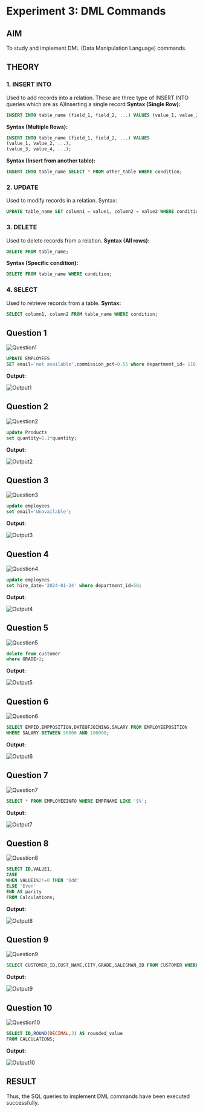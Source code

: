 # Experiment 3: DML Commands

## AIM
To study and implement DML (Data Manipulation Language) commands.

## THEORY

### 1. INSERT INTO
Used to add records into a relation.
These are three type of INSERT INTO queries which are as
A)Inserting a single record
**Syntax (Single Row):**
```sql
INSERT INTO table_name (field_1, field_2, ...) VALUES (value_1, value_2, ...);
```
**Syntax (Multiple Rows):**
```sql
INSERT INTO table_name (field_1, field_2, ...) VALUES
(value_1, value_2, ...),
(value_3, value_4, ...);
```
**Syntax (Insert from another table):**
```sql
INSERT INTO table_name SELECT * FROM other_table WHERE condition;
```
### 2. UPDATE
Used to modify records in a relation.
Syntax:
```sql
UPDATE table_name SET column1 = value1, column2 = value2 WHERE condition;
```
### 3. DELETE
Used to delete records from a relation.
**Syntax (All rows):**
```sql
DELETE FROM table_name;
```
**Syntax (Specific condition):**
```sql
DELETE FROM table_name WHERE condition;
```
### 4. SELECT
Used to retrieve records from a table.
**Syntax:**
```sql
SELECT column1, column2 FROM table_name WHERE condition;
```
**Question 1**
--
![Question1](https://github.com/user-attachments/assets/01b72022-5fb0-4ba7-998e-c1221417570e)

```sql
UPDATE EMPLOYEES
SET email='not available',commission_pct=0.55 where department_id= 110;
```

**Output:**

![Output1](https://github.com/user-attachments/assets/22d56edd-6c39-4aec-afd0-b3b8e235a666)

**Question 2**
---
![Question2](https://github.com/user-attachments/assets/0db22fab-7ab2-4c2a-888d-86ce1de0973f)

```sql
update Products
set quantity=1.1*quantity;
```

**Output:**

![Output2](https://github.com/user-attachments/assets/28ca6b06-908e-4397-9b88-ebe5257cb5e3)

**Question 3**
---
![Question3](https://github.com/user-attachments/assets/390a8859-0b2d-4fe5-b65c-476eebbb8c1a)

```sql
update employees
set email='Unavailable';
```

**Output:**

![Output3](https://github.com/user-attachments/assets/8864c9cb-2eea-4b83-9855-98a7640dc8ed)


**Question 4**
---
![Question4](https://github.com/user-attachments/assets/af7159f1-a7fb-41de-8f01-0a9cb1aae537)

```sql
update employees
set hire_date='2024-01-24' where department_id=50;
```

**Output:**

![Output4](https://github.com/user-attachments/assets/19009921-7ff2-496a-a848-2ce3497127ca)


**Question 5**
---
![Question5](https://github.com/user-attachments/assets/d684734c-d5be-420b-8086-648c123c5dc8)


```sql
delete from customer
where GRADE<2;
```

**Output:**

![Output5](https://github.com/user-attachments/assets/134454ad-4a72-4dcb-8e6d-7431a16fc194)

**Question 6**
---
![Question6](https://github.com/user-attachments/assets/071cefff-07b9-4545-81a1-97c69a97fde9)


```sql
SELECT EMPID,EMPPOSITION,DATEOFJOINING,SALARY FROM EMPLOYEEPOSITION 
WHERE SALARY BETWEEN 50000 AND 100000;
```

**Output:**

![Output6](https://github.com/user-attachments/assets/23aeb669-5f05-45a1-8bfd-6c3d651a4a26)

**Question 7**
---
![Question7](https://github.com/user-attachments/assets/7d6e4e75-6e1d-4c74-8b9b-327134636c2f)


```sql
SELECT * FROM EMPLOYEEINFO WHERE EMPFNAME LIKE 'S%';
```

**Output:**

![Output7](https://github.com/user-attachments/assets/684f8f49-956b-4e62-a74b-f911b8fb0428)


**Question 8**
---
![Question8](https://github.com/user-attachments/assets/678d04bd-1749-4ba0-b7fa-4f3d39184eeb)


```sql
SELECT ID,VALUE1,
CASE
WHEN VALUE1%2!=0 THEN 'Odd'
ELSE 'Even'
END AS parity
FROM Calculations;
```

**Output:**

![Output8](https://github.com/user-attachments/assets/edcc426e-8afa-4798-94db-1f7fd39f380e)


**Question 9**
---
![Question9](https://github.com/user-attachments/assets/c80b59b6-f450-4edc-b1ad-d8717fbcfa8f)


```sql
SELECT CUSTOMER_ID,CUST_NAME,CITY,GRADE,SALESMAN_ID FROM CUSTOMER WHERE GRADE IS NULL;
```

**Output:**

![Output9](https://github.com/user-attachments/assets/127955ab-3780-4b7d-a2dc-d1b8c274a05e)

**Question 10**
---
![Question10](https://github.com/user-attachments/assets/fb1586e5-7972-4aa7-b2c3-2869a4b45a07)

```sql
SELECT ID,ROUND(DECIMAL,3) AS rounded_value
FROM CALCULATIONS;
```

**Output:**

![Output10](https://github.com/user-attachments/assets/e9f33e22-2e04-4373-bf97-2fc90fc24f3e)

## RESULT
Thus, the SQL queries to implement DML commands have been executed successfully.
